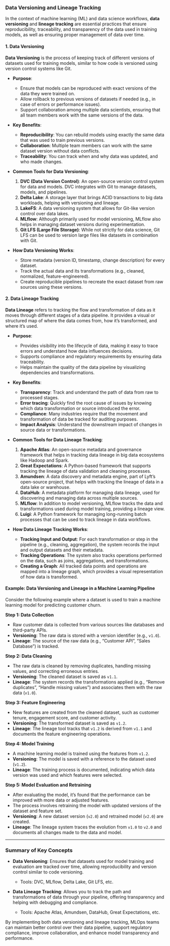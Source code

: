 ### **Data Versioning and Lineage Tracking**

In the context of machine learning (ML) and data science workflows, **data versioning** and **lineage tracking** are essential practices that ensure reproducibility, traceability, and transparency of the data used in training models, as well as ensuring proper management of data over time.

#### **1. Data Versioning**

**Data Versioning** is the process of keeping track of different versions of datasets used for training models, similar to how code is versioned using version control systems like Git.

- **Purpose**:  
  - Ensure that models can be reproduced with exact versions of the data they were trained on.
  - Allow rollback to previous versions of datasets if needed (e.g., in case of errors or performance issues).
  - Support collaboration among multiple data scientists, ensuring that all team members work with the same versions of the data.

- **Key Benefits**:
  - **Reproducibility**: You can rebuild models using exactly the same data that was used to train previous versions.
  - **Collaboration**: Multiple team members can work with the same dataset version without data conflicts.
  - **Traceability**: You can track when and why data was updated, and who made changes.

- **Common Tools for Data Versioning**:
  1. **DVC (Data Version Control)**: An open-source version control system for data and models. DVC integrates with Git to manage datasets, models, and pipelines.
  2. **Delta Lake**: A storage layer that brings ACID transactions to big data workloads, helping with versioning and lineage.
  3. **LakeFS**: A data versioning system that allows for Git-like version control over data lakes.
  4. **MLflow**: Although primarily used for model versioning, MLflow also helps in managing dataset versions during experimentation.
  5. **Git LFS (Large File Storage)**: While not strictly for data science, Git LFS can be used to version large files like datasets in combination with Git.

- **How Data Versioning Works**:
  - Store metadata (version ID, timestamp, change description) for every dataset.
  - Track the actual data and its transformations (e.g., cleaned, normalized, feature-engineered).
  - Create reproducible pipelines to recreate the exact dataset from raw sources using these versions.

#### **2. Data Lineage Tracking**

**Data Lineage** refers to tracking the flow and transformation of data as it moves through different stages of a data pipeline. It provides a visual or structured map of where the data comes from, how it’s transformed, and where it’s used.

- **Purpose**:  
  - Provides visibility into the lifecycle of data, making it easy to trace errors and understand how data influences decisions.
  - Supports compliance and regulatory requirements by ensuring data traceability.
  - Helps maintain the quality of the data pipeline by visualizing dependencies and transformations.

- **Key Benefits**:
  - **Transparency**: Track and understand the path of data from raw to processed stages.
  - **Error tracing**: Quickly find the root cause of issues by knowing which data transformation or source introduced the error.
  - **Compliance**: Many industries require that the movement and transformation of data be tracked for auditing purposes.
  - **Impact Analysis**: Understand the downstream impact of changes in source data or transformations.

- **Common Tools for Data Lineage Tracking**:
  1. **Apache Atlas**: An open-source metadata and governance framework that helps in tracking data lineage in big data ecosystems like Hadoop and Spark.
  2. **Great Expectations**: A Python-based framework that supports tracking the lineage of data validation and cleaning processes.
  3. **Amundsen**: A data discovery and metadata engine, part of Lyft’s open-source project, that helps with tracking the lineage of data in a data lake or warehouse.
  4. **DataHub**: A metadata platform for managing data lineage, used for discovering and managing data across multiple sources.
  5. **MLflow**: In addition to model versioning, MLflow tracks the data and transformations used during model training, providing a lineage view.
  6. **Luigi**: A Python framework for managing long-running batch processes that can be used to track lineage in data workflows.

- **How Data Lineage Tracking Works**:
  - **Tracking Input and Output**: For each transformation or step in the pipeline (e.g., cleaning, aggregation), the system records the input and output datasets and their metadata.
  - **Tracking Operations**: The system also tracks operations performed on the data, such as joins, aggregations, and transformations.
  - **Creating a Graph**: All tracked data points and operations are mapped into a lineage graph, which provides a visual representation of how data is transformed.

#### **Example: Data Versioning and Lineage in a Machine Learning Pipeline**

Consider the following example where a dataset is used to train a machine learning model for predicting customer churn.

**Step 1: Data Collection**
- Raw customer data is collected from various sources like databases and third-party APIs.
- **Versioning**: The raw data is stored with a version identifier (e.g., `v1.0`).
- **Lineage**: The source of the raw data (e.g., “Customer API”, “Sales Database”) is tracked.

**Step 2: Data Cleaning**
- The raw data is cleaned by removing duplicates, handling missing values, and correcting erroneous entries.
- **Versioning**: The cleaned dataset is saved as `v1.1`.
- **Lineage**: The system records the transformations applied (e.g., “Remove duplicates”, “Handle missing values”) and associates them with the raw data (`v1.0`).

**Step 3: Feature Engineering**
- New features are created from the cleaned dataset, such as customer tenure, engagement score, and customer activity.
- **Versioning**: The transformed dataset is saved as `v1.2`.
- **Lineage**: The lineage tool tracks that `v1.2` is derived from `v1.1` and documents the feature engineering operations.

**Step 4: Model Training**
- A machine learning model is trained using the features from `v1.2`.
- **Versioning**: The model is saved with a reference to the dataset used (`v1.2`).
- **Lineage**: The training process is documented, indicating which data version was used and which features were selected.

**Step 5: Model Evaluation and Retraining**
- After evaluating the model, it’s found that the performance can be improved with more data or adjusted features.
- The process involves retraining the model with updated versions of the dataset and feature set.
- **Versioning**: A new dataset version (`v2.0`) and retrained model (`v2.0`) are created.
- **Lineage**: The lineage system traces the evolution from `v1.0` to `v2.0` and documents all changes made to the data and model.

---

### **Summary of Key Concepts**

- **Data Versioning**: Ensures that datasets used for model training and evaluation are tracked over time, allowing reproducibility and version control similar to code versioning.
  - Tools: DVC, MLflow, Delta Lake, Git LFS, etc.

- **Data Lineage Tracking**: Allows you to track the path and transformations of data through your pipeline, offering transparency and helping with debugging and compliance.
  - Tools: Apache Atlas, Amundsen, DataHub, Great Expectations, etc.

By implementing both data versioning and lineage tracking, MLOps teams can maintain better control over their data pipeline, support regulatory compliance, improve collaboration, and enhance model transparency and performance.
